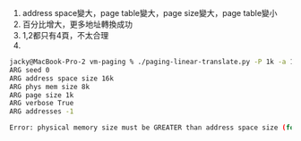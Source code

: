1. address space變大，page table變大，page size變大，page table變小  
2. 百分比增大，更多地址轉換成功  
3. 1,2都只有4頁，不太合理  
4.  
```sh
jacky@MacBook-Pro-2 vm-paging % ./paging-linear-translate.py -P 1k -a 16k -p 8k -v -c
ARG seed 0
ARG address space size 16k
ARG phys mem size 8k
ARG page size 1k
ARG verbose True
ARG addresses -1

Error: physical memory size must be GREATER than address space size (for this simulation)
```